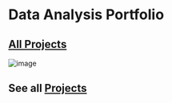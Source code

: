 # Data Analysis Portfolio
   ## [All Projects](https://github.com/Emmanuel-Nti)
![image](https://user-images.githubusercontent.com/51451027/194697567-978becf8-3268-46e3-a37a-29d1b7259665.png) 

## See all [Projects](https://github.com/Emmanuel-Nti)
